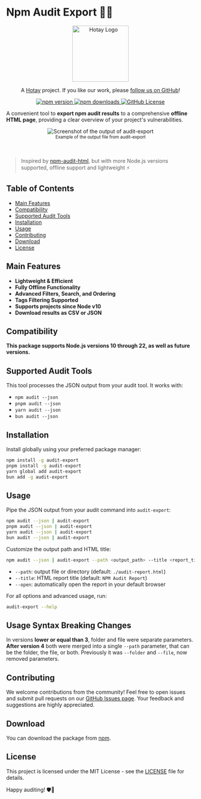 # Npm Audit Export 🕵️‍♂️

<p align="center">
  <a href="https://www.hotay.dev">
    <picture>
        <source media="(prefers-color-scheme: dark)" srcset="https://www.hotay.dev/logo/logo-light.svg" width="150">
        <source media="(prefers-color-scheme: light)" srcset="https://www.hotay.dev/logo/logo-dark.svg" width="150">
        <img alt="Hotay Logo" src="https://www.hotay.dev/logo/logo-dark.svg" width="150">
    </picture>
  </a>
</p>

<p align="center">
  A <a href="https://www.hotay.dev">Hotay</a> project. If you like our work, please <a href="https://github.com/hotaydev/">follow us on GitHub</a>!
</p>

<p align="center">
  <a href="https://www.npmjs.com/package/audit-export">
    <img src="https://img.shields.io/npm/v/audit-export?style=flat-square" alt="npm version">
  </a>
  <a href="https://www.npmjs.com/package/audit-export">
    <img src="https://img.shields.io/npm/dy/audit-export?style=flat-square" alt="npm downloads">
  </a>
  <a href="https://github.com/hotaydev/audit-export/blob/main/LICENSE">
    <img alt="GitHub License" src="https://img.shields.io/github/license/hotaydev/audit-export?style=flat-square">
  </a>
</p>

A convenient tool to **export npm audit results** to a comprehensive **offline HTML page**, providing a clear overview of your project's vulnerabilities.

<div align="center" width="100%">
    <img src="https://raw.githubusercontent.com/hotaydev/audit-export/refs/heads/main/.github/images/screenshot.jpg" alt="Screenshot of the output of audit-export"/><br/>
    <sub align="center">Example of the output file from audit-export</sub>
</div><br/><br/>

> Inspired by [npm-audit-html](https://www.npmjs.com/package/npm-audit-html), but with more Node.js versions supported, offline support and lightweight ⚡

## Table of Contents

- [Main Features](#main-features)
- [Compatibility](#compatibility)
- [Supported Audit Tools](#supported-audit-tools)
- [Installation](#installation)
- [Usage](#usage)
- [Contributing](#contributing)
- [Download](#download)
- [License](#license)

## Main Features

- **Lightweight & Efficient**
- **Fully Offline Functionality**
- **Advanced Filters, Search, and Ordering**
- **Tags Filtering Supported**
- **Supports projects since Node v10**
- **Download results as CSV or JSON**

## Compatibility

**This package supports Node.js versions 10 through 22, as well as future versions.**

## Supported Audit Tools

This tool processes the JSON output from your audit tool. It works with:

- `npm audit --json`
- `pnpm audit --json`
- `yarn audit --json`
- `bun audit --json`

## Installation

Install globally using your preferred package manager:

```bash
npm install -g audit-export
pnpm install -g audit-export
yarn global add audit-export
bun add -g audit-export
```

## Usage

Pipe the JSON output from your audit command into `audit-export`:

```bash
npm audit --json | audit-export
pnpm audit --json | audit-export
yarn audit --json | audit-export
bun audit --json | audit-export
```

Customize the output path and HTML title:

```bash
npm audit --json | audit-export --path <output_path> --title <report_title> [--open]
```

- `--path`: output file or directory (default: `./audit-report.html`)
- `--title`: HTML report title (default: `NPM Audit Report`)
- `--open`: automatically open the report in your default browser

For all options and advanced usage, run:

```bash
audit-export --help
```

## Usage Syntax Breaking Changes

In versions **lower or equal than 3**, folder and file were separate parameters. **After version 4** both were merged into a single `--path` parameter, that can be the folder, the file, or both. Previously it was `--folder` and `--file`, now removed parameters.

## Contributing

We welcome contributions from the community! Feel free to open issues and submit pull requests on our [GitHub Issues page](https://github.com/hotaydev/audit-export/issues). Your feedback and suggestions are highly appreciated.

## Download

You can download the package from [npm](https://www.npmjs.com/package/audit-export).

## License

This project is licensed under the MIT License - see the [LICENSE](https://github.com/hotaydev/audit-export/blob/main/LICENSE) file for details.

Happy auditing! 🛡️🚀
